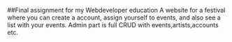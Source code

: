 ##Final assignment for my Webdeveloper education
A website for a festival where you can create a account, assign yourself to events, and also see a list with your events.
Admin part is full CRUD with events,artists,accounts etc.
